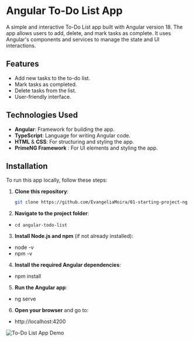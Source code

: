 # Angular To-Do List App

A simple and interactive To-Do List app built with Angular version 18. The app allows users to add, delete, and mark tasks as complete. It uses Angular's components and services to manage the state and UI interactions.

## Features

- Add new tasks to the to-do list.
- Mark tasks as completed.
- Delete tasks from the list.
- User-friendly interface.

## Technologies Used

- **Angular**: Framework for building the app.
- **TypeScript**: Language for writing Angular code.
- **HTML** & **CSS**: For structuring and styling the app.
- **PrimeNG Framework** : For UI elements and styling the app.

## Installation


To run this app locally, follow these steps:

1. **Clone this repository**:
   ```bash
   git clone https://github.com/EvangeliaMoira/01-starting-project-ng
2. **Navigate to the project folder**:
-   `cd angular-todo-list`
3. **Install Node.js and npm** (if not already installed):
- node -v
- npm -v

4. **Install the required Angular dependencies**:
- npm install
5. **Run the Angular app**:
- ng serve
6. **Open your browser** and go to:
- http://localhost:4200

![To-Do List App Demo](/todo-app/todoapp.png)